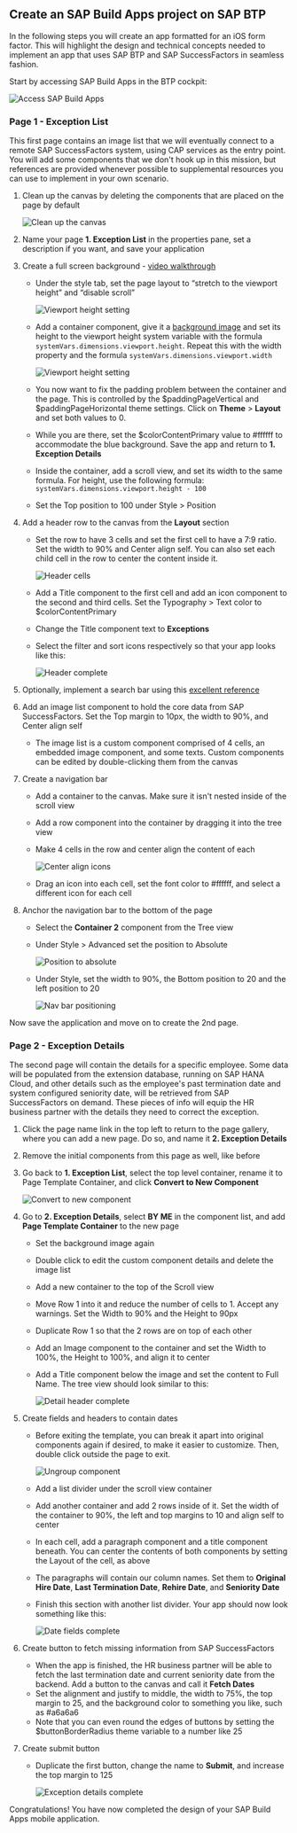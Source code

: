 ## Create an SAP Build Apps project on SAP BTP

In the following steps you will create an app formatted for an iOS form factor. This will highlight the design and technical concepts needed to implement an app that uses SAP BTP and SAP SuccessFactors in seamless fashion.

Start by accessing SAP Build Apps in the BTP cockpit:

  ![Access SAP Build Apps](./images/0AccessSAPAppGyverFromBTP.png)

### Page 1 - Exception List

This first page contains an image list that we will eventually connect to a remote SAP SuccessFactors system, using CAP services as the entry point. You will add some components that we don't hook up in this mission, but references are provided whenever possible to supplemental resources you can use to implement in your own scenario.

1. Clean up the canvas by deleting the components that are placed on the page by default

    ![Clean up the canvas](./images/3CleanUpCanvas.png)

1. Name your page **1. Exception List** in the properties pane, set a description if you want, and save your application

1. Create a full screen background - [video walkthrough](https://docs.appgyver.com/appgyver-academy/tutorials/tutorial-articles/full-screen-background)
    - Under the style tab, set the page layout to “stretch to the viewport height” and “disable scroll”

      ![Viewport height setting](./images/5viewportheight.png)

    - Add a container component, give it a [background image](./images/4BestRun.png) and set its height to the viewport height system variable with the formula ```systemVars.dimensions.viewport.height```. Repeat this with the width property and the formula ```systemVars.dimensions.viewport.width```

      ![Viewport height setting](./images/7systemvarheightwidth.png)

    - You now want to fix the padding problem between the container and the page. This is controlled by the $paddingPageVertical and $paddingPageHorizontal theme settings. Click on **Theme** > **Layout** and set both values to 0.
    - While you are there, set the $colorContentPrimary value to #ffffff to accommodate the blue background. Save the app and return to **1. Exception Details**
    - Inside the container, add a scroll view, and set its width to the same formula. For height, use the following formula: ```systemVars.dimensions.viewport.height - 100``` 
    - Set the Top position to 100 under Style > Position

1. Add a header row to the canvas from the **Layout** section
    - Set the row to have 3 cells and set the first cell to have a 7:9 ratio. Set the width to 90% and Center align self. You can also set each child cell in the row to center the content inside it.

      ![Header cells](./images/10headercells.png)

    - Add a Title component to the first cell and add an icon component to the second and third cells. Set the Typography > Text color to $colorContentPrimary
    - Change the Title component text to **Exceptions** 
    - Select the filter and sort icons respectively so that your app looks like this:

      ![Header complete](./images/11headercomplete.png)

1. Optionally, implement a search bar using this [excellent reference]([https://docs.appgyver.com/appgyver-academy/tutorials/power-ups/power-up-search-bar-with-sugggestions](https://www.youtube.com/watch?v=lEH6K6Bw_2U))

1. Add an image list component to hold the core data from SAP SuccessFactors. Set the Top margin to 10px, the width to 90%, and Center align self
    - The image list is a custom component comprised of 4 cells, an embedded image component, and some texts. Custom components can be edited by double-clicking them from the canvas

1. Create a navigation bar
    - Add a container to the canvas. Make sure it isn't nested inside of the scroll view
    - Add a row component into the container by dragging it into the tree view
    - Make 4 cells in the row and center align the content of each

        ![Center align icons](./images/12centeralignnav.png)

    - Drag an icon into each cell, set the font color to #ffffff, and select a different icon for each cell
1. Anchor the navigation bar to the bottom of the page
    - Select the **Container 2** component from the Tree view
    - Under Style > Advanced set the position to Absolute

        ![Position to absolute](./images/12anchorabsolute.png)

    - Under Style, set the width to 90%, the Bottom position to 20 and the left position to 20

        ![Nav bar positioning](./images/12navbarcomplete.png)

Now save the application and move on to create the 2nd page.

### Page 2 - Exception Details

The second page will contain the details for a specific employee. Some data will be populated from the extension database, running on SAP HANA Cloud, and other details such as the employee's past termination date and system configured seniority date, will be retrieved from SAP SuccessFactors on demand. These pieces of info will equip the HR business partner with the details they need to correct the exception.

1. Click the page name link in the top left to return to the page gallery, where you can add a new page. Do so, and name it **2. Exception Details**

1. Remove the initial components from this page as well, like before

1. Go back to **1. Exception List**, select the top level container, rename it to Page Template Container, and click **Convert to New Component**

    ![Convert to new component](./images/2.1TemplateComponent.png)

1. Go to **2. Exception Details**, select **BY ME** in the component list, and add **Page Template Container** to the new page
    - Set the background image again
    - Double click to edit the custom component details and delete the image list
    - Add a new container to the top of the Scroll view
    - Move Row 1 into it and reduce the number of cells to 1. Accept any warnings. Set the Width to 90% and the Height to 90px
    - Duplicate Row 1 so that the 2 rows are on top of each other
    - Add an Image component to the container and set the Width to 100%, the Height to 100%, and align it to center
    - Add a Title component below the image and set the content to Full Name. The tree view should look similar to this:

        ![Detail header complete](./images/2.4TitleComplete.png)

1. Create fields and headers to contain dates
    - Before exiting the template, you can break it apart into original components again if desired, to make it easier to customize. Then, double click outside the page to exit.

        ![Ungroup component](./images/2.5UngroupComponent.png)

    - Add a list divider under the scroll view container
    - Add another container and add 2 rows inside of it. Set the width of the container to 90%, the left and top margins to 10 and align self to center
    - In each cell, add a paragraph component and a title component beneath. You can center the contents of both components by setting the Layout of the cell, as above
    - The paragraphs will contain our column names. Set them to **Original Hire Date**, **Last Termination Date**, **Rehire Date**, and **Seniority Date**
    - Finish this section with another list divider. Your app should now look something like this:

        ![Date fields complete](./images/2.6FinishDateFields.png)

1. Create button to fetch missing information from SAP SuccessFactors
    - When the app is finished, the HR business partner will be able to fetch the last termination date and current seniority date from the backend. Add a button to the canvas and call it **Fetch Dates**
    - Set the alignment and justify to middle, the width to 75%, the top margin to 25, and the background color to something you like, such as #a6a6a6
    - Note that you can even round the edges of buttons by setting the $buttonBorderRadius theme variable to a number like 25
1. Create submit button
    - Duplicate the first button, change the name to **Submit**, and increase the top margin to 125

        ![Exception details complete](./images/2.7FinishExceptionDetails.png)

Congratulations! You have now completed the design of your SAP Build Apps mobile application.

